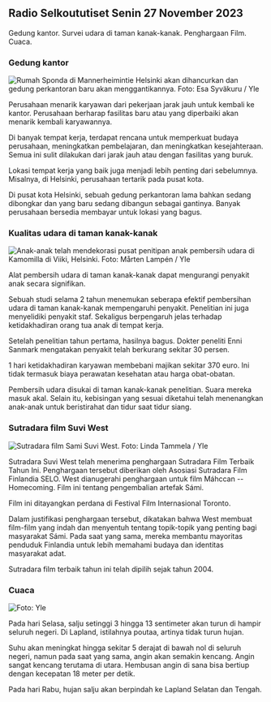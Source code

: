 Radio Selkoututiset Senin 27 November 2023
---------------------------------------

Gedung kantor. Survei udara di taman kanak-kanak. Penghargaan Film. Cuaca.

### Gedung kantor

![Rumah Sponda di Mannerheimintie Helsinki akan dihancurkan dan gedung perkantoran baru akan menggantikannya. Foto: Esa Syväkuru / Yle](https://images.cdn.yle.fi/image/upload/c_crop,h_3270,w_5814,x_0,y_404/ar_1.7777777777777777,c_fill,g_faces,h_675,w_1200/dpr_1.0/q_auto:eco/f_auto/fl_lossy/v1700118894/39-12013716555c1029fb19)

Perusahaan menarik karyawan dari pekerjaan jarak jauh untuk kembali ke kantor. Perusahaan berharap fasilitas baru atau yang diperbaiki akan menarik kembali karyawannya.

Di banyak tempat kerja, terdapat rencana untuk memperkuat budaya perusahaan, meningkatkan pembelajaran, dan meningkatkan kesejahteraan. Semua ini sulit dilakukan dari jarak jauh atau dengan fasilitas yang buruk.

Lokasi tempat kerja yang baik juga menjadi lebih penting dari sebelumnya. Misalnya, di Helsinki, perusahaan tertarik pada pusat kota.

Di pusat kota Helsinki, sebuah gedung perkantoran lama bahkan sedang dibongkar dan yang baru sedang dibangun sebagai gantinya. Banyak perusahaan bersedia membayar untuk lokasi yang bagus.

### Kualitas udara di taman kanak-kanak

![Anak-anak telah mendekorasi pusat penitipan anak pembersih udara di Kamomilla di Viiki, Helsinki. Foto: Mårten Lampén / Yle](https://images.cdn.yle.fi/image/upload/c_crop,h_2250,w_4000,x_0,y_334/ar_1.7777777777777777,c_fill,g_faces,h_675,w_1200/dpr_1.0/q_auto:eco/f_auto/fl_lossy/v1695638511/39-117653165115d5600150)

Alat pembersih udara di taman kanak-kanak dapat mengurangi penyakit anak secara signifikan.

Sebuah studi selama 2 tahun menemukan seberapa efektif pembersihan udara di taman kanak-kanak mempengaruhi penyakit. Penelitian ini juga menyelidiki penyakit staf. Sekaligus berpengaruh jelas terhadap ketidakhadiran orang tua anak di tempat kerja.

Setelah penelitian tahun pertama, hasilnya bagus. Dokter peneliti Enni Sanmark mengatakan penyakit telah berkurang sekitar 30 persen.

1 hari ketidakhadiran karyawan membebani majikan sekitar 370 euro. Ini tidak termasuk biaya perawatan kesehatan atau harga obat-obatan.

Pembersih udara disukai di taman kanak-kanak penelitian. Suara mereka masuk akal. Selain itu, kebisingan yang sesuai diketahui telah menenangkan anak-anak untuk beristirahat dan tidur saat tidur siang.

### Sutradara film Suvi West

![Sutradara film Sami Suvi West. Foto: Linda Tammela / Yle](https://images.cdn.yle.fi/image/upload/c_crop,h_2268,w_4032,x_0,y_120/ar_1.7777777777777777,c_fill,g_faces,h_675,w_1200/dpr_1.0/q_auto:eco/f_auto/fl_lossy/v1613476645/39-774637602bb23ea1c4a)

Sutradara Suvi West telah menerima penghargaan Sutradara Film Terbaik Tahun Ini. Penghargaan tersebut diberikan oleh Asosiasi Sutradara Film Finlandia SELO. West dianugerahi penghargaan untuk film Máhccan -- Homecoming. Film ini tentang pengembalian artefak Sámi.

Film ini ditayangkan perdana di Festival Film Internasional Toronto.

Dalam justifikasi penghargaan tersebut, dikatakan bahwa West membuat film-film yang indah dan menyentuh tentang topik-topik yang penting bagi masyarakat Sámi. Pada saat yang sama, mereka membantu mayoritas penduduk Finlandia untuk lebih memahami budaya dan identitas masyarakat adat.

Sutradara film terbaik tahun ini telah dipilih sejak tahun 2004.

### Cuaca

![ Foto: Yle](https://images.cdn.yle.fi/image/upload/c_crop,h_1080,w_1919,x_0,y_0/ar_1.7777777777777777,c_fill,g_faces,h_675,w_1200/dpr_1.0/q_auto:eco/f_auto/fl_lossy/v1701100995/39-12073206564bd79da68c)

Pada hari Selasa, salju setinggi 3 hingga 13 sentimeter akan turun di hampir seluruh negeri. Di Lapland, istilahnya poutaa, artinya tidak turun hujan.

Suhu akan meningkat hingga sekitar 5 derajat di bawah nol di seluruh negeri, namun pada saat yang sama, angin akan semakin kencang. Angin sangat kencang terutama di utara. Hembusan angin di sana bisa bertiup dengan kecepatan 18 meter per detik.

Pada hari Rabu, hujan salju akan berpindah ke Lapland Selatan dan Tengah.
